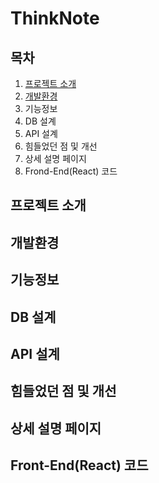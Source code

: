 # ThinkNote

## 목차
1. [프로젝트 소개](#프로젝트-소개)
2. [개발환경](#기능정보)
3. 기능정보
4. DB 설계
5. API 설계
6. 힘들었던 점 및 개선
7. 상세 설명 페이지
8. Frond-End(React) 코드 

## 프로젝트 소개

## 개발환경
  
## 기능정보

## DB 설계 

## API 설계

## 힘들었던 점 및 개선

## 상세 설명 페이지

## Front-End(React) 코드 

